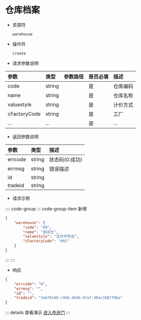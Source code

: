 # 仓库档案

- 资源符

  `warehouse`
  
- 操作符

  `create`

- 请求参数说明

|参数|类型|参数路径|是否必填|描述|
|:-|:-|:-|:-|:-|
|code|string||是|仓库编码|
|name|string||是|仓库名称|
|valuestyle|string||是|计价方式|
|cFactoryCode|string||是|工厂|
|...|...||是|...|

- 返回参数说明

|参数|类型|描述|
|:-|:-|:-|
|errcode|string|状态码(0:成功)|
|errmsg|string|错误描述|
|id|string||
|tradeid|string||

- 请求示例

:::: code-group
::: code-group-item 新增

```json
{
    "warehouse": {
        "code": "99",
        "name": "测试仓",
        "valuestyle": "全月平均法",
        "cFactoryCode": "001"
    }
}
```

:::
::::

- 响应

```json
{
    "errcode": "0",
    "errmsg": "",
    "id": "",
    "tradeid": "3eb76146-c94b-4b4b-87ef-40ac1087f9ba"
}
```

::: details 查看演示
[进入传送门](/images/erp/gif/warehouse.gif)
:::

